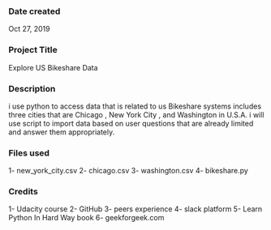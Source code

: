 ### Date created
Oct 27, 2019
### Project Title
Explore US Bikeshare Data

### Description
i use python to access data that is related to us Bikeshare systems includes three cities  that are Chicago , New York City , and Washington in U.S.A. i will use script to import data based on user questions that are already limited and answer them appropriately.

### Files used
1- new_york_city.csv
2- chicago.csv
3- washington.csv
4- bikeshare.py

### Credits
1- Udacity course
2- GitHub
3- peers experience
4- slack platform
5- Learn Python In Hard Way book
6- geekforgeek.com
